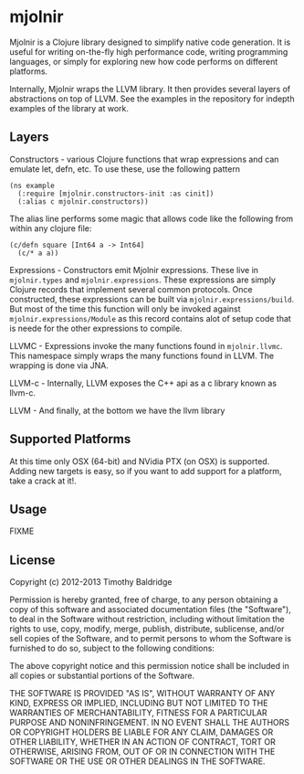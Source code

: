 # mjolnir

Mjolnir is a Clojure library designed to simplify native code generation. It is useful for writing on-the-fly high performance code, writing programming languages, or simply for exploring new how code performs on different platforms. 

Internally, Mjolnir wraps the LLVM library. It then provides several layers of abstractions on top of LLVM. See the examples in the repository for indepth examples of the library at work. 

## Layers

Constructors - various Clojure functions that wrap expressions and can emulate let, defn, etc. To use these, use the following pattern

    (ns example
      (:require [mjolnir.constructors-init :as cinit])
      (:alias c mjolnir.constructors))
      
The alias line performs some magic that allows code like the following from within any clojure file:

    (c/defn square [Int64 a -> Int64]
      (c/* a a))


Expressions - Constructors emit Mjolnir expressions. These live in `mjolnir.types` and `mjolnir.expressions`. These expressions are simply Clojure records that implement several common protocols. Once constructed, these expressions can be built via `mjolnir.expressions/build`. But most of the time this function will only be invoked against `mjolnir.expressions/Module` as this record contains alot of setup code that is neede for the other expressions to compile. 

LLVMC - Expressions invoke the many functions found in `mjolnir.llvmc`. This namespace simply wraps the many functions found in LLVM. The wrapping is done via JNA. 

LLVM-c - Internally, LLVM exposes the C++ api as a c library known as llvm-c. 

LLVM - And finally, at the bottom we have the llvm library

## Supported Platforms

At this time only OSX (64-bit) and NVidia PTX (on OSX) is supported. Adding new targets is easy, so if you want to add support for a platform, take a crack at it!. 

## Usage

FIXME

## License

Copyright (c) 2012-2013 Timothy Baldridge

Permission is hereby granted, free of charge, to any person obtaining a copy of this software and associated documentation files (the "Software"), to deal in the Software without restriction, including without limitation the rights to use, copy, modify, merge, publish, distribute, sublicense, and/or sell copies of the Software, and to permit persons to whom the Software is furnished to do so, subject to the following conditions:

The above copyright notice and this permission notice shall be included in all copies or substantial portions of the Software.

THE SOFTWARE IS PROVIDED "AS IS", WITHOUT WARRANTY OF ANY KIND, EXPRESS OR IMPLIED, INCLUDING BUT NOT LIMITED TO THE WARRANTIES OF MERCHANTABILITY, FITNESS FOR A PARTICULAR PURPOSE AND NONINFRINGEMENT. IN NO EVENT SHALL THE AUTHORS OR COPYRIGHT HOLDERS BE LIABLE FOR ANY CLAIM, DAMAGES OR OTHER LIABILITY, WHETHER IN AN ACTION OF CONTRACT, TORT OR OTHERWISE, ARISING FROM, OUT OF OR IN CONNECTION WITH THE SOFTWARE OR THE USE OR OTHER DEALINGS IN THE SOFTWARE.
